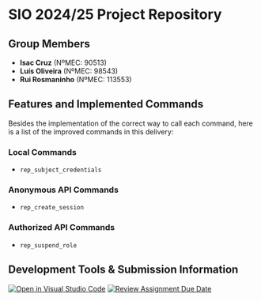 # SIO 2024/25 Project Repository

## Group Members
- **Isac Cruz** (NºMEC: 90513)  
- **Luís Oliveira** (NºMEC: 98543)  
- **Rui Rosmaninho** (NºMEC: 113553)  

## Features and Implemented Commands
Besides the implementation of the correct way to call each command, here is a list of the improved commands in this delivery:
### Local Commands
- `rep_subject_credentials`
### Anonymous API Commands
- `rep_create_session`
### Authorized API Commands
- `rep_suspend_role`

## Development Tools & Submission Information
[![Open in Visual Studio Code](https://classroom.github.com/assets/open-in-vscode-2e0aaae1b6195c2367325f4f02e2d04e9abb55f0b24a779b69b11b9e10269abc.svg)](https://classroom.github.com/online_ide?assignment_repo_id=17179541&assignment_repo_type=AssignmentRepo)
[![Review Assignment Due Date](https://classroom.github.com/assets/deadline-readme-button-22041afd0340ce965d47ae6ef1cefeee28c7c493a6346c4f15d667ab976d596c.svg)](https://classroom.github.com/a/n4Xu0y1X)

